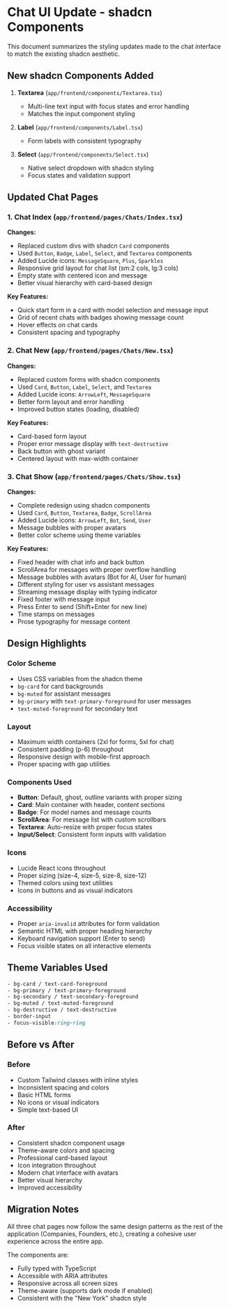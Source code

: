 # Chat UI Update - shadcn Components

This document summarizes the styling updates made to the chat interface to match the existing shadcn aesthetic.

## New shadcn Components Added

1. **Textarea** (`app/frontend/components/Textarea.tsx`)
   - Multi-line text input with focus states and error handling
   - Matches the input component styling

2. **Label** (`app/frontend/components/Label.tsx`)
   - Form labels with consistent typography

3. **Select** (`app/frontend/components/Select.tsx`)
   - Native select dropdown with shadcn styling
   - Focus states and validation support

## Updated Chat Pages

### 1. Chat Index (`app/frontend/pages/Chats/Index.tsx`)

**Changes:**
- Replaced custom divs with shadcn `Card` components
- Used `Button`, `Badge`, `Label`, `Select`, and `Textarea` components
- Added Lucide icons: `MessageSquare`, `Plus`, `Sparkles`
- Responsive grid layout for chat list (sm:2 cols, lg:3 cols)
- Empty state with centered icon and message
- Better visual hierarchy with card-based design

**Key Features:**
- Quick start form in a card with model selection and message input
- Grid of recent chats with badges showing message count
- Hover effects on chat cards
- Consistent spacing and typography

### 2. Chat New (`app/frontend/pages/Chats/New.tsx`)

**Changes:**
- Replaced custom forms with shadcn components
- Used `Card`, `Button`, `Label`, `Select`, and `Textarea`
- Added Lucide icons: `ArrowLeft`, `MessageSquare`
- Better form layout and error handling
- Improved button states (loading, disabled)

**Key Features:**
- Card-based form layout
- Proper error message display with `text-destructive`
- Back button with ghost variant
- Centered layout with max-width container

### 3. Chat Show (`app/frontend/pages/Chats/Show.tsx`)

**Changes:**
- Complete redesign using shadcn components
- Used `Card`, `Button`, `Textarea`, `Badge`, `ScrollArea`
- Added Lucide icons: `ArrowLeft`, `Bot`, `Send`, `User`
- Message bubbles with proper avatars
- Better color scheme using theme variables

**Key Features:**
- Fixed header with chat info and back button
- ScrollArea for messages with proper overflow handling
- Message bubbles with avatars (Bot for AI, User for human)
- Different styling for user vs assistant messages
- Streaming message display with typing indicator
- Fixed footer with message input
- Press Enter to send (Shift+Enter for new line)
- Time stamps on messages
- Prose typography for message content

## Design Highlights

### Color Scheme
- Uses CSS variables from the shadcn theme
- `bg-card` for card backgrounds
- `bg-muted` for assistant messages
- `bg-primary` with `text-primary-foreground` for user messages
- `text-muted-foreground` for secondary text

### Layout
- Maximum width containers (2xl for forms, 5xl for chat)
- Consistent padding (p-6) throughout
- Responsive design with mobile-first approach
- Proper spacing with gap utilities

### Components Used
- **Button**: Default, ghost, outline variants with proper sizing
- **Card**: Main container with header, content sections
- **Badge**: For model names and message counts
- **ScrollArea**: For message list with custom scrollbars
- **Textarea**: Auto-resize with proper focus states
- **Input/Select**: Consistent form inputs with validation

### Icons
- Lucide React icons throughout
- Proper sizing (size-4, size-5, size-8, size-12)
- Themed colors using text utilities
- Icons in buttons and as visual indicators

### Accessibility
- Proper `aria-invalid` attributes for form validation
- Semantic HTML with proper heading hierarchy
- Keyboard navigation support (Enter to send)
- Focus visible states on all interactive elements

## Theme Variables Used

```css
- bg-card / text-card-foreground
- bg-primary / text-primary-foreground
- bg-secondary / text-secondary-foreground
- bg-muted / text-muted-foreground
- bg-destructive / text-destructive
- border-input
- focus-visible:ring-ring
```

## Before vs After

### Before
- Custom Tailwind classes with inline styles
- Inconsistent spacing and colors
- Basic HTML forms
- No icons or visual indicators
- Simple text-based UI

### After
- Consistent shadcn component usage
- Theme-aware colors and spacing
- Professional card-based layout
- Icon integration throughout
- Modern chat interface with avatars
- Better visual hierarchy
- Improved accessibility

## Migration Notes

All three chat pages now follow the same design patterns as the rest of the application (Companies, Founders, etc.), creating a cohesive user experience across the entire app.

The components are:
- Fully typed with TypeScript
- Accessible with ARIA attributes
- Responsive across all screen sizes
- Theme-aware (supports dark mode if enabled)
- Consistent with the "New York" shadcn style

